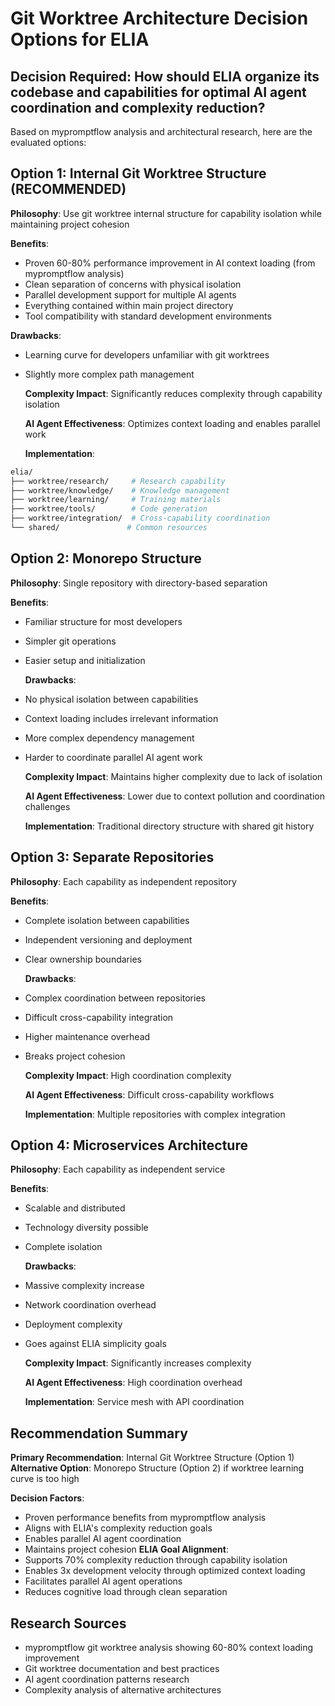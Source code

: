 # Git Worktree Architecture Decision Options for ELIA

## Decision Required: How should ELIA organize its codebase and capabilities for optimal AI agent coordination and complexity reduction?

Based on mypromptflow analysis and architectural research, here are the evaluated options:

## Option 1: Internal Git Worktree Structure (RECOMMENDED)

**Philosophy**: Use git worktree internal structure for capability isolation while maintaining project cohesion

**Benefits**:

- Proven 60-80% performance improvement in AI context loading (from mypromptflow analysis)
- Clean separation of concerns with physical isolation
- Parallel development support for multiple AI agents
- Everything contained within main project directory
- Tool compatibility with standard development environments

**Drawbacks**:

- Learning curve for developers unfamiliar with git worktrees
- Slightly more complex path management

  **Complexity Impact**: Significantly reduces complexity through capability isolation

  **AI Agent Effectiveness**: Optimizes context loading and enables parallel work

  **Implementation**:

```bash
elia/
├── worktree/research/     # Research capability
├── worktree/knowledge/    # Knowledge management
├── worktree/learning/     # Training materials
├── worktree/tools/        # Code generation
├── worktree/integration/  # Cross-capability coordination
└── shared/               # Common resources
```

## Option 2: Monorepo Structure

**Philosophy**: Single repository with directory-based separation

**Benefits**:

- Familiar structure for most developers
- Simpler git operations
- Easier setup and initialization

  **Drawbacks**:

- No physical isolation between capabilities
- Context loading includes irrelevant information
- More complex dependency management
- Harder to coordinate parallel AI agent work

  **Complexity Impact**: Maintains higher complexity due to lack of isolation

  **AI Agent Effectiveness**: Lower due to context pollution and coordination challenges

  **Implementation**: Traditional directory structure with shared git history

## Option 3: Separate Repositories

**Philosophy**: Each capability as independent repository

**Benefits**:

- Complete isolation between capabilities
- Independent versioning and deployment
- Clear ownership boundaries

  **Drawbacks**:

- Complex coordination between repositories
- Difficult cross-capability integration
- Higher maintenance overhead
- Breaks project cohesion

  **Complexity Impact**: High coordination complexity

  **AI Agent Effectiveness**: Difficult cross-capability workflows

  **Implementation**: Multiple repositories with complex integration

## Option 4: Microservices Architecture

**Philosophy**: Each capability as independent service

**Benefits**:

- Scalable and distributed
- Technology diversity possible
- Complete isolation

  **Drawbacks**:

- Massive complexity increase
- Network coordination overhead
- Deployment complexity
- Goes against ELIA simplicity goals

  **Complexity Impact**: Significantly increases complexity

  **AI Agent Effectiveness**: High coordination overhead

  **Implementation**: Service mesh with API coordination

## Recommendation Summary

**Primary Recommendation**: Internal Git Worktree Structure (Option 1)
**Alternative Option**: Monorepo Structure (Option 2) if worktree learning curve is too high

**Decision Factors**:

- Proven performance benefits from mypromptflow analysis
- Aligns with ELIA's complexity reduction goals
- Enables parallel AI agent coordination
- Maintains project cohesion
  **ELIA Goal Alignment**:
- Supports 70% complexity reduction through capability isolation
- Enables 3x development velocity through optimized context loading
- Facilitates parallel AI agent operations
- Reduces cognitive load through clean separation

## Research Sources

- mypromptflow git worktree analysis showing 60-80% context loading improvement
- Git worktree documentation and best practices
- AI agent coordination patterns research
- Complexity analysis of alternative architectures
